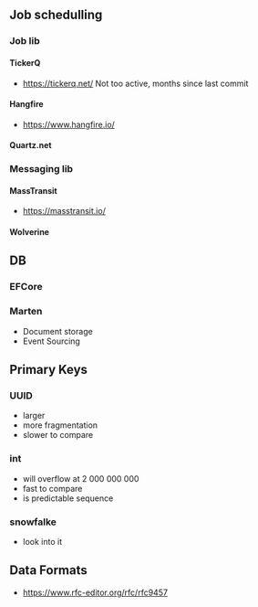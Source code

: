 

## Job schedulling
### Job lib
#### TickerQ
- https://tickerq.net/
Not too active, months since last commit
#### Hangfire
- https://www.hangfire.io/

#### Quartz.net

### Messaging lib
#### MassTransit
- https://masstransit.io/

#### Wolverine

## DB
### EFCore

### Marten
- Document storage
- Event Sourcing

## Primary Keys
### UUID
- larger
- more fragmentation
- slower to compare
### int
- will overflow at 2 000 000 000
- fast to compare
- is predictable sequence
### snowfalke
- look into it


## Data Formats
 - https://www.rfc-editor.org/rfc/rfc9457